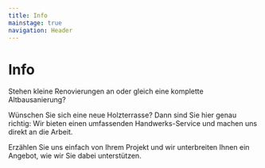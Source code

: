 ```yaml
---
title: Info
mainstage: true
navigation: Header
---
```


# Info

Stehen kleine Renovierungen an oder gleich eine komplette Altbausanierung?

Wünschen Sie sich eine neue Holzterrasse? Dann sind Sie hier genau richtig: Wir bieten einen umfassenden Handwerks-Service und machen uns direkt an die Arbeit.

Erzählen Sie uns einfach von Ihrem Projekt und wir unterbreiten Ihnen ein Angebot, wie wir Sie dabei unterstützen.
